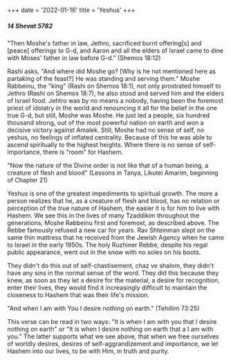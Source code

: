 +++
date = '2022-01-16'
title = 'Yeshus'
+++

##### 14 Shevat 5782

"Then Moshe's father in law, Jethro, sacrificed burnt offering[s] and [peace] offerings to G-d, and Aaron and all the elders of Israel came to dine with Moses' father in law before G-d." (Shemos 18:12)

Rashi asks, "And where did Moshe go? [Why is he not mentioned here as partaking of the feast?] He was standing and serving them." Moshe Rabbeinu, the "king" (Rashi on Shemos 18:1), not only prostrated himself to Jethro (Rashi on Shemos 18:7), he also stood and served him and the elders of Israel food. Jehtro was by no means a nobody, having been the foremost priest of idolatry in the world and renouncing it all for the belief in the one true G-d, but still, Moshe was Moshe. He just led a people, six hundred thousand strong, out of the most powerful nation on earth and won a decisive victory against Amalek. Still, Moshe had no sense of self, no yeshus, no feelings of inflated centrality. Because of this he was able to ascend spiritually to the highest heights. Where there is no sense of self-importance, there is "room" for Hashem.

"Now the nature of the Divine order is not like that of a human being, a creature of flesh and blood" (Lessons in Tanya, Likutei Amarim, beginning of Chapter 21)

Yeshus is one of the greatest impediments to spiritual growth. The more a person realizes that he, as a creature of flesh and blood, has no relation or perception of the true nature of Hashem, the easier it is for him to live with Hashem. We see this in the lives of many Tzaddikim throughout the generations, Moshe Rabbeinu first and foremost, as described above. The Rebbe famously refused a new car for years. Rav Shteinman slept on the same thin mattress that he received from the Jewish Agency when he came to Israel in the early 1950s. The holy Ruzhiner Rebbe, despite his regal public appearance, went out in the snow with no soles on his boots.

They didn't do this out of self-chastisement, chaz ve shalom, they didn't have any sins in the normal sense of the word. They did this because they knew, as soon as they let a desire for the material, a desire for recognition, enter their lives, they would find it increasingly difficult to maintain the closeness to Hashem that was their life's mission.

"And when I am with You I desire nothing on earth." (Tehillim 73:25)

This verse can be read in two ways: "It is when I am with you that I desire nothing on earth" or "It is when I desire nothing on earth that a I am with you." The latter supports what we see above, that when we free ourselves of worldly desires, desires of self-aggrandizement and importance, we let Hashem into our lives, to be with Him, in truth and purity.
